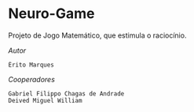 # Neuro-Game

Projeto de Jogo Matemático, que estimula o raciocínio.

*Autor* 

	Érito Marques



*Cooperadores* 

	Gabriel Filippo Chagas de Andrade
	Deived Miguel William
